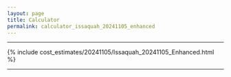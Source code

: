 ```yaml
---
layout: page
title: Calculator
permalink: calculator_issaquah_20241105_enhanced
---
```


___

{% include cost_estimates/20241105/Issaquah_20241105_Enhanced.html %}

___

